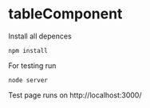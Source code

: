 # tableComponent
Install all depences
````
npm install
````
For testing run
````
node server
````
Test page runs on http://localhost:3000/
